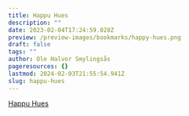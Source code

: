 ```yaml
---
title: Happu Hues
description: ""
date: 2023-02-04T17:24:59.028Z
preview: /preview-images/bookmarks/happy-hues.png
draft: false
tags: ""
author: Ole Halvor Smylingsås
pageresources: {}
lastmod: 2024-02-03T21:55:54.941Z
slug: happu-hues
---
```

<!--more-->
[Happu Hues](https://www.happyhues.co/ "Happu Hues (Ekstern lenke)")